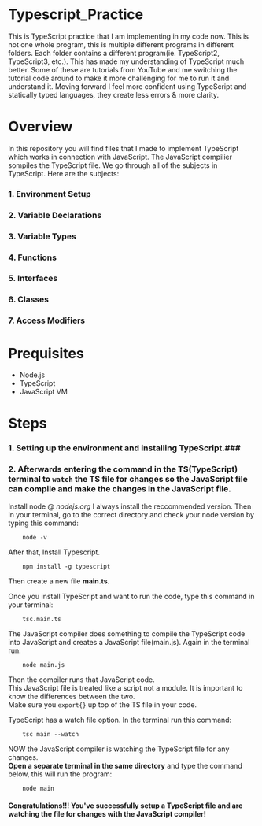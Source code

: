# Typescript_Practice
This is TypeScript practice that I am implementing in my code now. This is not one whole program, this is multiple different programs in different folders. Each folder contains a different program(ie. TypeScript2, TypeScript3, etc.). This has made my understanding of TypeScript much better. Some of these are tutorials from YouTube and me switching the tutorial code around to make it more challenging for me to run it and understand it. Moving forward I feel more confident using TypeScript and statically typed languages, they create less errors & more clarity.

# Overview 
In this repository you will find files that I made to implement TypeScript which works in connection with JavaScript. The JavaScript compilier sompiles the TypeScript file. We go through all of the subjects in TypeScript. Here are the subjects:
### 1. Environment Setup
### 2. Variable Declarations
### 3. Variable Types
### 4. Functions
### 5. Interfaces
### 6. Classes
### 7. Access Modifiers


# Prequisites
- Node.js
- TypeScript
- JavaScript VM

# Steps
### 1. Setting up the environment and installing TypeScript.###
### 2. Afterwards entering the command in the TS(TypeScript) terminal to `watch` the TS file for changes so the JavaScript file can compile and make the changes in the JavaScript file. 

Install node @ *nodejs.org*
I always install the reccommended version.
Then in your terminal, go to the correct directory and check your node version by typing this command:

        node -v
    
After that, Install Typescript.

        npm install -g typescript
 
Then create a new file **main.ts**.

Once you install TypeScript and want to run the code, type this command in your terminal: 

        tsc.main.ts
        
The JavaScript compiler does something to compile the TypeScript code into JavaScript and creates a JavaScript file(main.js). 
Again in the terminal run:

        node main.js
        
Then the compiler runs that JavaScript code.<br>
This JavaScript file is treated like a script not a module. It is important to know the differences between the two. <br>
Make sure you `export{}` up top of the TS file in your code. <br>

TypeScript has a watch file option. In the terminal run this command: 

        tsc main --watch

NOW the JavaScript compiler is watching the TypeScript file for any changes.<br>
**Open a separate terminal in the same directory** and type the command below, this will run the program:

        node main

#### Congratulations!!! You've successfully setup a TypeScript file and are watching the file for changes with the JavaScript compiler!


